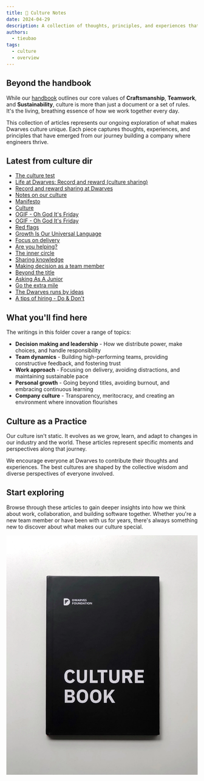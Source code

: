 ```yaml
---
title: 📜 Culture Notes
date: 2024-04-29
description: A collection of thoughts, principles, and experiences that define our culture beyond what's written in the handbook. These articles explore different aspects of how we work, make decisions, and build a community of exceptional engineers.
authors:
  - tieubao
tags:
  - culture
  - overview
---
```


## Beyond the handbook

While our [handbook]() outlines our core values of **Craftsmanship**, **Teamwork**, and **Sustainability**, culture is more than just a document or a set of rules. It's the living, breathing essence of how we work together every day.

This collection of articles represents our ongoing exploration of what makes Dwarves culture unique. Each piece captures thoughts, experiences, and principles that have emerged from our journey building a company where engineers thrive.

## Latest from culture dir

- [The culture test](/culture/culture-test)
- [Life at Dwarves: Record and reward (culture sharing)](/careers/life/group/2024-09-26-life-at-df-record-and-reward-culture-sharing)
- [Record and reward sharing at Dwarves](/playground/notes/misc/record-reward-sharing-culture)
- [Notes on our culture](/culture)
- [Manifesto](/careers/manifesto)
- [Culture](/careers/culture)
- [OGIF - Oh God It's Friday](/updates/ogif)
- [OGIF - Oh God It's Friday](/culture/ogif-intro)
- [Red flags](/culture/red-flags)
- [Growth Is Our Universal Language](/culture/growth-is-our-universal-language)
- [Focus on delivery](/culture/focus-on-delivery)
- [Are you helping?](/culture/are-you-helping)
- [The inner circle](/culture/the-inner-circle)
- [Sharing knowledge](/handbook/community/sharing)
- [Making decision as a team member](/culture/making-decision)
- [Beyond the title](/culture/beyond-the-title)
- [Asking As A Junior](/culture/asking-as-a-junior)
- [Go the extra mile](/culture/go-the-extra-mile)
- [The Dwarves runs by ideas](/culture/runs-by-ideas)
- [A tips of hiring - Do & Don't](/culture/a-tips-of-hiring-dont)

## What you'll find here

The writings in this folder cover a range of topics:

- **Decision making and leadership** - How we distribute power, make choices, and handle responsibility
- **Team dynamics** - Building high-performing teams, providing constructive feedback, and fostering trust
- **Work approach** - Focusing on delivery, avoiding distractions, and maintaining sustainable pace
- **Personal growth** - Going beyond titles, avoiding burnout, and embracing continuous learning
- **Company culture** - Transparency, meritocracy, and creating an environment where innovation flourishes

## Culture as a Practice

Our culture isn't static. It evolves as we grow, learn, and adapt to changes in our industry and the world. These articles represent specific moments and perspectives along that journey.

We encourage everyone at Dwarves to contribute their thoughts and experiences. The best cultures are shaped by the collective wisdom and diverse perspectives of everyone involved.

## Start exploring

Browse through these articles to gain deeper insights into how we think about work, collaboration, and building software together. Whether you're a new team member or have been with us for years, there's always something new to discover about what makes our culture special.

![](assets/the-dwarves-culture-handbook_464cd6715a58d2bd2f0f97ab9e8adeac_md5.webp)
